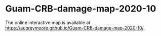 # Guam-CRB-damage-map-2020-10

The online interactive map is available at https://aubreymoore.github.io/Guam-CRB-damage-map-2020-10/.
